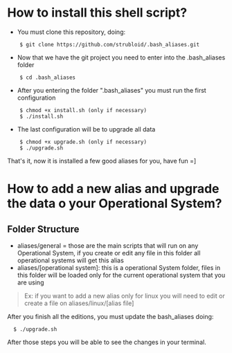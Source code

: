 # How to install this shell script?

* You must clone this repository, doing:
```
    $ git clone https://github.com/strubloid/.bash_aliases.git
```
* Now that we have the git project you need to enter into the .bash_aliases folder
```
    $ cd .bash_aliases
```
* After you entering the folder ".bash_aliases" you must run the first configuration
```
    $ chmod +x install.sh (only if necessary)
    $ ./install.sh
```
* The last configuration will be to upgrade all data
```
    $ chmod +x upgrade.sh (only if necessary)
    $ ./upgrade.sh
```
That's it, now it is installed a few good aliases for you, have fun =]

# How to add a new alias and upgrade the data o your Operational System?

## Folder Structure
* aliases/general = those are the main scripts that will run on any Operational System, if you create or edit any file in this folder all operational systems will get this alias
* aliases/[operational system]: this is a operational System folder, files in this folder will be loaded only for the current operational system that you are using
> Ex: if you want to add a new alias only for linux you will need to edit or create a file on aliases/linux/[alias file]

After you finish all the editions, you must update the bash_aliases doing:
```
  $ ./upgrade.sh
```
After those steps you will be able to see the changes in your terminal.
